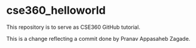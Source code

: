 # cse360_helloworld
This repository is to serve as CSE360 GitHub tutorial.

This is a change reflecting a commit done by Pranav Appasaheb Zagade.
